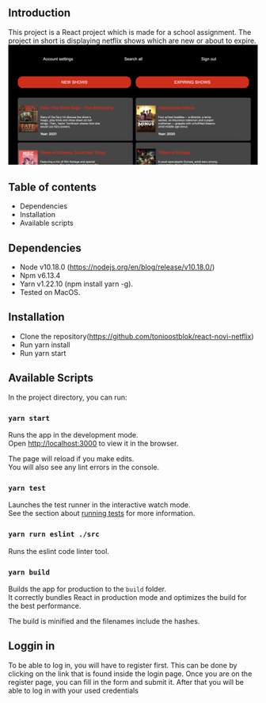 ## Introduction
This project is a React project which is made for a school assignment. The project in short is displaying netflix shows which are new or about to expire.
![Alt text](screenshot-react-novi.png?raw=true)
## Table of contents
* Dependencies
* Installation
* Available scripts

## Dependencies
* Node v10.18.0 (https://nodejs.org/en/blog/release/v10.18.0/)
* Npm v6.13.4
* Yarn v1.22.10 (npm install yarn -g).
* Tested on MacOS.

## Installation
* Clone the repository(https://github.com/tonioostblok/react-novi-netflix)
* Run yarn install
* Run yarn start

## Available Scripts

In the project directory, you can run:

### `yarn start`

Runs the app in the development mode.<br />
Open [http://localhost:3000](http://localhost:3000) to view it in the browser.

The page will reload if you make edits.<br />
You will also see any lint errors in the console.

### `yarn test`

Launches the test runner in the interactive watch mode.<br />
See the section about [running tests](https://facebook.github.io/create-react-app/docs/running-tests) for more information.

### `yarn rurn eslint ./src`

Runs the eslint code linter tool.<br />

### `yarn build`

Builds the app for production to the `build` folder.<br />
It correctly bundles React in production mode and optimizes the build for the best performance.

The build is minified and the filenames include the hashes.<br />

## Loggin in
To be able to log in, you will have to register first. This can be done by clicking on the link that is found inside the login page. Once you are on the register page, you can fill in the form and submit it. After that you will be able to log in with your used credentials
